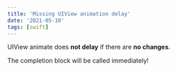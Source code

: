 ```yaml
---
title: 'Missing UIView animation delay'
date: '2021-05-10'
tags: [swift]
---
```


UIView animate does **not delay** if there are **no changes**.

The completion block will be called immediately!
